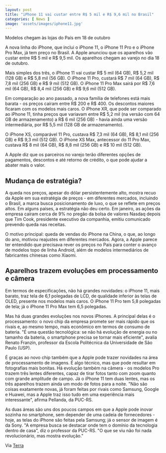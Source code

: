 ```yaml
---
layout: post
title: "iPhone 11 vai custar entre R$ 5 mil e R$ 9,6 mil no Brasil"
categories: [ News ]
image: 'assets/images/iphone11.jpg'
---
```


Modelos chegam às lojas do País em 18 de outubro

A nova linha do iPhone, que inclui o iPhone 11, o iPhone 11 Pro e o iPhone Pro Max, já tem preço no Brasil. A Apple anunciou que os aparelhos vão custar entre R$ 5 mil e R$ 9,5 mil. Os aparelhos chegam ao varejo no dia 18 de outubro.

Mais simples dos três, o iPhone 11 vai custar R$ 5 mil (64 GB), R$ 5,2 mil (128 GB) e R$ 5,8 mil (56 GB). O iPhone 11 Pro, custará R$ 7 mil (64 GB), R$ 7,8 mil (256 GB) e R$ 9 mil (512 GB). O iPhone 11 Pro Max sairá por R$ 7,6 mil (64 GB), R$ 8,4 mil (256 GB) e R$ 9,6 mil (512 GB).

Em comparação ao ano passado, a nova família de telefones está mais barata - os preços caíram entre R$ 200 e R$ 400. Os descontos maiores ficaram com os modelos mais caros. O iPhone XR, que pode ser comparado ao iPhone 11, tinha preços que variavam entre R$ 5,2 mil (na versão com 64 GB de armazenamento) a R$ 6 mil (256 GB) - havia ainda uma versão intermediária, por R$ 5,5 mil (128 GB de armazenamento).

O iPhone XS, comparável 11 Pro, custava R$ 7,3 mil (64 GB), R$ 8,1 mil (256 GB) e R$ 9,3 mil (512 GB). O iPhone XS Max, antecessor do 11 Pro Max, custava R$ 8 mil (64 GB), R$ 8,8 mil (256 GB) e R$ 10 mil (512 GB).

A Apple diz que os parceiros no varejo terão diferentes opções de pagamentos, descontos e até retorno de crédito, o que pode ajudar a abater mais o valor.

<script async src="https://pagead2.googlesyndication.com/pagead/js/adsbygoogle.js"></script>
<!-- Informat -->
<ins class="adsbygoogle"
     style="display:block"
     data-ad-client="ca-pub-2838251107855362"
     data-ad-slot="2327980059"
     data-ad-format="auto"
     data-full-width-responsive="true"></ins>
<script>
(adsbygoogle = window.adsbygoogle || []).push({});
</script>    

## Mudança de estratégia?

A queda nos preços, apesar do dólar persistentemente alto, mostra recuo da Apple em sua estratégia de preços - em diferentes mercados, incluindo o Brasil, a marca busca posicionamento de luxo, o que se reflete em preços altos. Em alguns países, a estratégia não deu certo. Em janeiro, as ações da empresa caíram cerca de 9% no pregão da bolsa de valores Nasdaq depois que Tim Cook, presidente executivo da companhia, emitiu comunicado prevendo queda nas receitas.

O motivo principal: queda de vendas do iPhone na China, o que, ao longo do ano, motivou reajustes em diferentes mercados. Agora, a Apple parece ter entendido que precisava rever os preços no País para conter o avanço de modelos topo de linha Android, além de modelos intermediários de fabricantes chinesas como Xiaomi.

## Aparelhos trazem evoluções em processamento e câmera

Em termos de especificações, não há grandes novidades: o iPhone 11, mais barato, traz tela de 6,1 polegadas de LCD, de qualidade inferior às telas de OLED, presente nos modelos mais caros. O iPhone 11 Pro tem 5,8 polegadas de tela; já o iPhone 11 Pro Max tem 6,5 polegadas.

Mas há duas grandes evoluções nos novos iPhones. A principal delas é o processamento: o novo chip da empresa promete ser mais rápido que os rivais e, ao mesmo tempo, mais econômico em termos de consumo de bateria. "É uma questão tecnológica: se não há evolução de energia ou no tamanho da bateria, o smartphone precisa se tornar mais eficiente", avalia Renato Franzin, professor da Escola Politécnica da Universidade de São Paulo (USP).

É graças ao novo chip também que a Apple pode trazer novidades na área de processamento de imagens. É algo técnico, mas que pode resultar em fotografias mais bonitas. Há evolução também na câmera - os modelos Pro trazem três lentes diferentes, capaz de tirar fotos tanto com zoom quanto com grande amplitude de campo. Já o iPhone 11 tem duas lentes, mas os três aparelhos trazem ainda um modo de fotos para a noite. "Não são coisas exatamente novas, já foram feitas por rivais como Samsung, Google e Huawei, mas a Apple traz isso tudo em uma experiência mais interessante", afirma Pellanda, da PUC-RS.

As duas áreas são uns dos poucos campos em que a Apple pode inovar sozinha no smartphone, sem depender de uma cadeia de fornecedores - hoje, as telas do iPhone são feitas pela Samsung; já o sensor de imagem é da Sony. "A empresa busca se destacar onde tem o domínio da tecnologia dentro de casa", diz o professor da PUC-RS. "O que se viu não foi nada revolucionário, mas mostra evolução."

Via [Terra](https://www.terra.com.br/noticias/tecnologia/iphone-11-vai-custar-entre-r-5-mil-e-r-96-mil-no-brasil,e47e3b7451e1f5d7f293bca936eacf2bo9lmawjy.html)
<div id="46254-28"><script src="//ads.themoneytizer.com/s/gen.js?type=28"></script><script src="//ads.themoneytizer.com/s/requestform.js?siteId=46254&formatId=28"></script></div>
